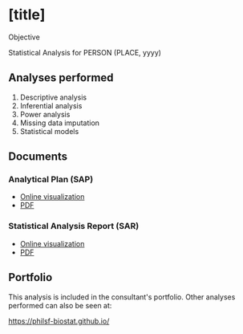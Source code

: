 # [title]

Objective

Statistical Analysis for PERSON (PLACE, yyyy)
<!-- Technical Report for PERSON (PLACE, yyyy) -->

## Analyses performed

1. Descriptive analysis
1. Inferential analysis
1. Power analysis
1. Missing data imputation
1. Statistical models

## Documents

### Analytical Plan (SAP)

<!-- - [Online visualization][sapviz-v02] -->
<!-- - [PDF][sappdf-v02] -->

- [Online visualization][sapviz-v01]
- [PDF][sappdf-v01]

### Statistical Analysis Report (SAR)

<!-- - [Online visualization][reportviz-v02] -->
<!-- - [PDF][pdf-v02] -->

- [Online visualization][reportviz-v01]
- [PDF][pdf-v01]

<!-- ## Associated analyses -->

<!-- This analysis is part of a larger project and is supported by other analyses, linked below. -->

<!-- **[assoc_title]** -->

<!-- <[assoc_link]> -->

## Portfolio

This analysis is included in the consultant's portfolio.
Other analyses performed can also be seen at:

<https://philsf-biostat.github.io/>

<!-- --- -->

[sapviz-v01]: report/SAP-2023-017-BH-v01.md
[sapviz-v02]: report/SAP-2023-017-BH-v02.md
[sappdf-v01]: https://docs.google.com/viewer?url=https://github.com/philsf-biostat/SAR-2023-017-BH/raw/main/report/SAP-2023-017-BH-v01.pdf
[sappdf-v02]: https://docs.google.com/viewer?url=https://github.com/philsf-biostat/SAR-2023-017-BH/raw/main/report/SAP-2023-017-BH-v02.pdf

[reportviz-v01]: report/SAR-2023-017-BH-v01.md
[reportviz-v02]: report/SAR-2023-017-BH-v02.md
[pdf-v01]: https://docs.google.com/viewer?url=https://github.com/philsf-biostat/SAR-2023-017-BH/raw/main/report/SAR-2023-017-BH-v01.pdf
[pdf-v02]: https://docs.google.com/viewer?url=https://github.com/philsf-biostat/SAR-2023-017-BH/raw/main/report/SAR-2023-017-BH-v02.pdf
